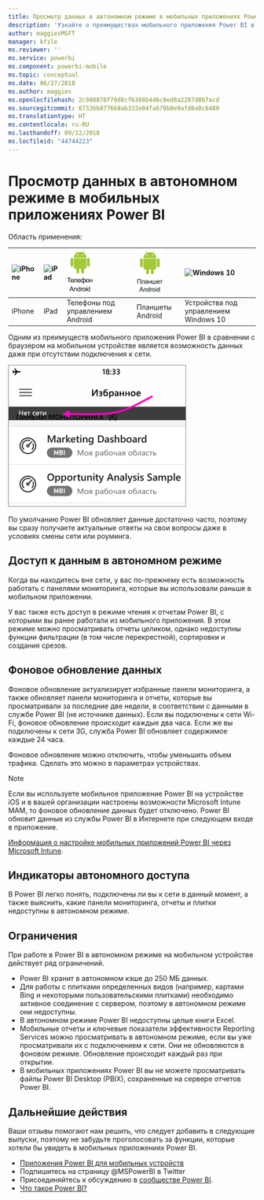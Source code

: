 ```yaml
---
title: Просмотр данных в автономном режиме в мобильных приложениях Power BI
description: 'Узнайте о преимуществах мобильного приложения Power BI в сравнении с браузером на мобильном устройстве: возможности просматривать данные даже при отсутствии подключения к сети.'
author: maggiesMSFT
manager: kfile
ms.reviewer: ''
ms.service: powerbi
ms.component: powerbi-mobile
ms.topic: conceptual
ms.date: 06/27/2018
ms.author: maggies
ms.openlocfilehash: 2c980878f70d8cf6368b446c8ed8a2207d0b7acd
ms.sourcegitcommit: 67336b077668ab332e04fa670b0e9afd0a0c6489
ms.translationtype: HT
ms.contentlocale: ru-RU
ms.lasthandoff: 09/12/2018
ms.locfileid: "44744223"
---
```

# <a name="view-your-data-offline-in-the-power-bi-mobile-apps"></a>Просмотр данных в автономном режиме в мобильных приложениях Power BI
Область применения:

| ![iPhone](./media/mobile-apps-offline-data/iphone-logo-50-px.png) | ![iPad](./media/mobile-apps-offline-data/ipad-logo-50-px.png) | ![Телефон Android](./media/mobile-apps-offline-data/android-phone-logo-50-px.png) | ![Планшет Android](./media/mobile-apps-offline-data/android-tablet-logo-50-px.png) | ![Windows 10](./media/mobile-apps-offline-data/win-10-logo-50-px.png) |
|:--- |:--- |:--- |:--- |:--- |
| iPhone |iPad |Телефоны под управлением Android |Планшеты Android |Устройства под управлением Windows 10 |

Одним из преимуществ мобильного приложения Power BI в сравнении с браузером на мобильном устройстве является возможность данных даже при отсутствии подключения к сети. 

![Сообщение об отсутствии подключения к сети](./media/mobile-apps-offline-data/power-bi-iphone-no-network.png)

По умолчанию Power BI обновляет данные достаточно часто, поэтому вы сразу получаете актуальные ответы на свои вопросы даже в условиях смены сети или роуминга.

## <a name="data-access-while-youre-offline"></a>Доступ к данным в автономном режиме
Когда вы находитесь вне сети, у вас по-прежнему есть возможность работать с панелями мониторинга, которые вы использовали раньше в мобильном приложении.

У вас также есть доступ в режиме чтения к отчетам Power BI, с которыми вы ранее работали из мобильного приложения. В этом режиме можно просматривать отчеты целиком, однако недоступны функции фильтрации (в том числе перекрестной), сортировки и создания срезов.

## <a name="background-data-refresh"></a>Фоновое обновление данных
Фоновое обновление актуализирует избранные панели мониторинга, а также обновляет панели мониторинга и отчеты, которые вы просматривали за последние две недели, в соответствии с данными в службе Power BI (не источнике данных). Если вы подключены к сети Wi-Fi, фоновое обновление происходит каждые два часа. Если же вы подключены к сети 3G, служба Power BI обновляет содержимое каждые 24 часа.

Фоновое обновление можно отключить, чтобы уменьшить объем трафика. Сделать это можно в параметрах устройствах.

> [!NOTE]
> Если вы используете мобильное приложение Power BI на устройстве iOS и в вашей организации настроены возможности Microsoft Intune MAM, то фоновое обновление данных будет отключено. Power BI обновит данные из службы Power BI в Интернете при следующем входе в приложение.
> 
> [Информация о настройке мобильных приложений Power BI через Microsoft Intune](../../service-admin-mobile-intune.md). 
> 
> 

## <a name="offline-indicators"></a>Индикаторы автономного доступа
В Power BI легко понять, подключены ли вы к сети в данный момент, а также выяснить, какие панели мониторинга, отчеты и плитки недоступны в автономном режиме.

## <a name="limitations"></a>Ограничения
При работе в Power BI в автономном режиме на мобильном устройстве действует ряд ограничений.

* Power BI хранит в автономном кэше до 250 МБ данных.
* Для работы с плитками определенных видов (например, картами Bing и некоторыми пользовательскими плитками) необходимо активное соединение с сервером, поэтому в автономном режиме они недоступны.
* В автономном режиме Power BI недоступны целые книги Excel.
* Мобильные отчеты и ключевые показатели эффективности Reporting Services можно просматривать в автономном режиме, если вы уже просматривали их с подключением к сети. Они не обновляются в фоновом режиме. Обновление происходит каждый раз при открытии.
* В мобильных приложениях Power BI вы не можете просматривать файлы Power BI Desktop (PBIX), сохраненные на сервере отчетов Power BI. 

## <a name="next-steps"></a>Дальнейшие действия
Ваши отзывы помогают нам решить, что следует добавить в следующие выпуски, поэтому не забудьте проголосовать за функции, которые хотели бы увидеть в мобильных приложениях Power BI. 

* [Приложения Power BI для мобильных устройств](mobile-apps-for-mobile-devices.md)
* Подпишитесь на страницу @MSPowerBI в Twitter
* Присоединяйтесь к обсуждению в [сообществе Power BI](http://community.powerbi.com/).
* [Что такое Power BI?](../../power-bi-overview.md)

